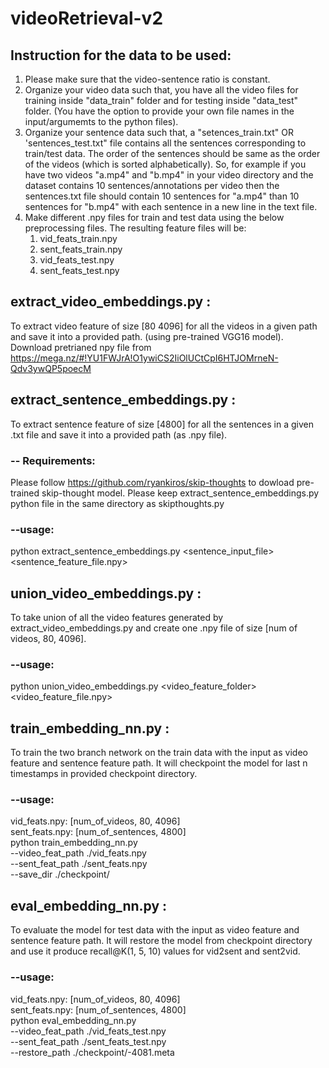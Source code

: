 # videoRetrieval-v2
## Instruction for the data to be used:
1. Please make sure that the video-sentence ratio is constant.
2. Organize your video data such that, you have all the video files for training inside "data_train" folder and for testing inside "data_test" folder. (You have the option to provide your own file names in the input/argumemts to the python files).
3. Organize your sentence data such that, a "setences_train.txt" OR 'sentences_test.txt" file contains all the sentences corresponding to train/test data. The order of the sentences should be same as the order of the videos (which is sorted alphabetically). So, for example if you have two videos "a.mp4" and "b.mp4" in your video directory and the dataset contains 10 sentences/annotations per video then the sentences.txt file should contain 10 sentences for "a.mp4" than 10 sentences for "b.mp4" with each sentence in a new line in the text file.
4. Make different .npy files for train and test data using the below preprocessing files. The resulting feature files will be:
    1. vid_feats_train.npy
    2. sent_feats_train.npy
    3. vid_feats_test.npy
    4. sent_feats_test.npy
## extract_video_embeddings.py : 
To extract video feature of size [80 4096] for all the videos in a given path and save it into a provided path. (using pre-trained VGG16 model). Download pretrianed npy file from https://mega.nz/#!YU1FWJrA!O1ywiCS2IiOlUCtCpI6HTJOMrneN-Qdv3ywQP5poecM
## extract_sentence_embeddings.py :
To extract sentence feature of size [4800] for all the sentences in a given .txt file and save it into a provided path (as .npy file).
### -- Requirements: <br />
Please follow https://github.com/ryankiros/skip-thoughts to dowload pre-trained skip-thought model. Please keep extract_sentence_embeddings.py python file in the same directory as skipthoughts.py
<br />
### --usage: 
python extract_sentence_embeddings.py <sentence_input_file> <sentence_feature_file.npy>
<br />
## union_video_embeddings.py :
To take union of all the video features generated by extract_video_embeddings.py and create one .npy file of size [num of videos, 80, 4096].
<br />
### --usage:
python union_video_embeddings.py <video_feature_folder> <video_feature_file.npy>
## train_embedding_nn.py :
To train the two branch network on the train data with the input as video feature and sentence feature path. It will checkpoint the model for last n timestamps in provided checkpoint directory.
### --usage:
vid_feats.npy: [num_of_videos, 80, 4096]
<br />
sent_feats.npy: [num_of_sentences, 4800]
<br />
python train_embedding_nn.py \
    --video_feat_path ./vid_feats.npy \
    --sent_feat_path ./sent_feats.npy \
    --save_dir ./checkpoint/
## eval_embedding_nn.py :
To evaluate the model for test data with the input as video feature and sentence feature path. It will restore the model from checkpoint directory and use it produce recall@K(1, 5, 10) values for vid2sent and sent2vid.
### --usage:
vid_feats.npy: [num_of_videos, 80, 4096]
<br />
sent_feats.npy: [num_of_sentences, 4800]
<br />
python eval_embedding_nn.py \
    --video_feat_path ./vid_feats_test.npy  \
    --sent_feat_path ./sent_feats_test.npy \
    --restore_path ./checkpoint/-4081.meta
